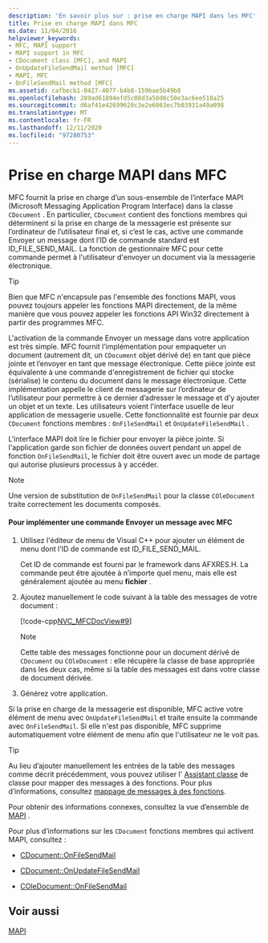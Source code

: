 ```yaml
---
description: 'En savoir plus sur : prise en charge MAPI dans les MFC'
title: Prise en charge MAPI dans MFC
ms.date: 11/04/2016
helpviewer_keywords:
- MFC, MAPI support
- MAPI support in MFC
- CDocument class [MFC], and MAPI
- OnUpdateFileSendMail method [MFC]
- MAPI, MFC
- OnFileSendMail method [MFC]
ms.assetid: cafbecb1-0427-4077-b4b8-159bae5b49b8
ms.openlocfilehash: 289ad61894efd5c08d3a50d8c50e3ac6ee518a25
ms.sourcegitcommit: d6af41e42699628c3e2e6063ec7b03931a49a098
ms.translationtype: MT
ms.contentlocale: fr-FR
ms.lasthandoff: 12/11/2020
ms.locfileid: "97280753"
---
```

# <a name="mapi-support-in-mfc"></a>Prise en charge MAPI dans MFC

MFC fournit la prise en charge d’un sous-ensemble de l’interface MAPI (Microsoft Messaging Application Program Interface) dans la classe `CDocument` . En particulier, `CDocument` contient des fonctions membres qui déterminent si la prise en charge de la messagerie est présente sur l’ordinateur de l’utilisateur final et, si c’est le cas, active une commande Envoyer un message dont l’ID de commande standard est ID_FILE_SEND_MAIL. La fonction de gestionnaire MFC pour cette commande permet à l'utilisateur d'envoyer un document via la messagerie électronique.

> [!TIP]
> Bien que MFC n'encapsule pas l'ensemble des fonctions MAPI, vous pouvez toujours appeler les fonctions MAPI directement, de la même manière que vous pouvez appeler les fonctions API Win32 directement à partir des programmes MFC.

L'activation de la commande Envoyer un message dans votre application est très simple. MFC fournit l’implémentation pour empaqueter un document (autrement dit, un `CDocument` objet dérivé de) en tant que pièce jointe et l’envoyer en tant que message électronique. Cette pièce jointe est équivalente à une commande d'enregistrement de fichier qui stocke (sérialise) le contenu du document dans le message électronique. Cette implémentation appelle le client de messagerie sur l’ordinateur de l’utilisateur pour permettre à ce dernier d’adresser le message et d’y ajouter un objet et un texte. Les utilisateurs voient l'interface usuelle de leur application de messagerie usuelle. Cette fonctionnalité est fournie par deux `CDocument` fonctions membres : `OnFileSendMail` et `OnUpdateFileSendMail` .

L'interface MAPI doit lire le fichier pour envoyer la pièce jointe. Si l'application garde son fichier de données ouvert pendant un appel de fonction `OnFileSendMail`, le fichier doit être ouvert avec un mode de partage qui autorise plusieurs processus à y accéder.

> [!NOTE]
> Une version de substitution de `OnFileSendMail` pour la classe `COleDocument` traite correctement les documents composés.

#### <a name="to-implement-a-send-mail-command-with-mfc"></a>Pour implémenter une commande Envoyer un message avec MFC

1. Utilisez l'éditeur de menu de Visual C++ pour ajouter un élément de menu dont l'ID de commande est ID_FILE_SEND_MAIL.

   Cet ID de commande est fourni par le framework dans AFXRES.H. La commande peut être ajoutée à n’importe quel menu, mais elle est généralement ajoutée au menu **fichier** .

1. Ajoutez manuellement le code suivant à la table des messages de votre document :

   [!code-cpp[NVC_MFCDocView#9](codesnippet/cpp/mapi-support-in-mfc_1.cpp)]

    > [!NOTE]
    >  Cette table des messages fonctionne pour un document dérivé de `CDocument` ou `COleDocument` : elle récupère la classe de base appropriée dans les deux cas, même si la table des messages est dans votre classe de document dérivée.

1. Générez votre application.

Si la prise en charge de la messagerie est disponible, MFC active votre élément de menu avec `OnUpdateFileSendMail` et traite ensuite la commande avec `OnFileSendMail`. Si elle n'est pas disponible, MFC supprime automatiquement votre élément de menu afin que l'utilisateur ne le voit pas.

> [!TIP]
> Au lieu d’ajouter manuellement les entrées de la table des messages comme décrit précédemment, vous pouvez utiliser l' [Assistant classe](reference/mfc-class-wizard.md) de classe pour mapper des messages à des fonctions. Pour plus d’informations, consultez [mappage de messages à des fonctions](reference/mapping-messages-to-functions.md).

Pour obtenir des informations connexes, consultez la vue d’ensemble de [MAPI](mapi.md) .

Pour plus d’informations sur les `CDocument` fonctions membres qui activent MAPI, consultez :

- [CDocument::OnFileSendMail](reference/cdocument-class.md#onfilesendmail)

- [CDocument::OnUpdateFileSendMail](reference/cdocument-class.md#onupdatefilesendmail)

- [COleDocument::OnFileSendMail](reference/coledocument-class.md#onfilesendmail)

## <a name="see-also"></a>Voir aussi

[MAPI](mapi.md)
